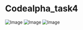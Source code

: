 # Codealpha_task4
![Image](https://github.com/user-attachments/assets/afca4292-5781-4750-af86-7750c6c93d68)
![Image](https://github.com/user-attachments/assets/a33bd6c1-4636-44e8-a3e5-650f4e7e390b)
![Image](https://github.com/user-attachments/assets/c4e6ac0a-d152-4c43-bf01-a208f8e07577)
